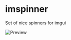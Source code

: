 # imspinner
Set of nice spinners for imgui

![Preview](https://user-images.githubusercontent.com/918081/205407551-41883ed9-09aa-4de0-821f-d564bd58c06c.gif)
